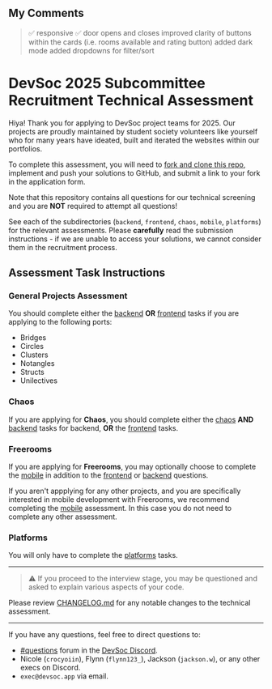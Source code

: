 ## My Comments
> ✅ responsive
> ✅ door opens and closes
> improved clarity of buttons within the cards (i.e. rooms available and rating button)
> added dark mode
> added dropdowns for filter/sort

# DevSoc 2025 Subcommittee Recruitment Technical Assessment

Hiya!
Thank you for applying to DevSoc project teams for 2025. Our projects are proudly maintained by student society volunteers like yourself who for many years have ideated, built and iterated the websites within our portfolios.

To complete this assessment, you will need to [fork and clone this repo](https://docs.github.com/en/pull-requests/collaborating-with-pull-requests/working-with-forks/fork-a-repo#forking-a-repository), implement and push your solutions to GitHub, and submit a link to your fork in the application form.

Note that this repository contains all questions for our technical screening and you are **NOT** required to attempt all questions!

See each of the subdirectories (`backend`, `frontend`, `chaos`, `mobile`, `platforms`) for the relevant assessments. Please **carefully** read the submission instructions - if we are unable to access your solutions, we cannot consider them in the recruitment process.

## Assessment Task Instructions
### General Projects Assessment
You should complete either the [backend](./backend/README.md) **OR** [frontend](./frontend/README.md) tasks if you are applying to the following ports:
* Bridges
* Circles
* Clusters
* Notangles
* Structs
* Unilectives

### Chaos
If you are applying for **Chaos**, you should complete either the [chaos](./chaos/README.md) **AND** [backend](./backend/README.md) tasks for backend, **OR** the [frontend](./frontend/README.md) tasks.

### Freerooms
If you are applying for **Freerooms**, you may optionally choose to complete the [mobile](./mobile/README.md) in addition to the [frontend](./frontend/README.md) or [backend](./backend/README.md) questions.

If you aren't appplying for any other projects, and you are specifically interested in mobile development with Freerooms, we recommend completing the [mobile](./mobile/README.md) assessment. In this case you do not need to complete any other assessment.

### Platforms
You will only have to complete the [platforms](./platforms/) tasks.

---

> ⚠️ If you proceed to the interview stage, you may be questioned and asked to explain various aspects of your code.

Please review [CHANGELOG.md](./CHANGELOG.md) for any notable changes to the technical assessment.

---

If you have any questions, feel free to direct questions to:

- [#questions](https://discord.com/channels/1178178680388857867/1199551322219884634) forum in the [DevSoc Discord](https://discord.gg/6fnHcuFFtz).
- Nicole (`crocyoiin`), Flynn (`flynn123_`), Jackson (`jackson.w`), or any other execs on Discord.
- `exec@devsoc.app` via email.
